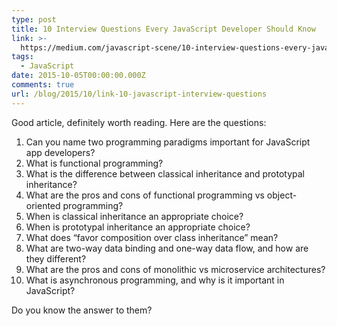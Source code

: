 ```yaml
---
type: post
title: 10 Interview Questions Every JavaScript Developer Should Know
link: >-
  https://medium.com/javascript-scene/10-interview-questions-every-javascript-developer-should-know-6fa6bdf5ad95
tags:
  - JavaScript
date: 2015-10-05T00:00:00.000Z
comments: true
url: /blog/2015/10/link-10-javascript-interview-questions
---
```

Good article, definitely worth reading. Here are the questions:

1. Can you name two programming paradigms important for JavaScript app developers?
1. What is functional programming?
1. What is the difference between classical inheritance and prototypal inheritance?
1. What are the pros and cons of functional programming vs object-oriented programming?
1. When is classical inheritance an appropriate choice?
1. When is prototypal inheritance an appropriate choice?
1. What does “favor composition over class inheritance” mean?
1. What are two-way data binding and one-way data flow, and how are they different?
1. What are the pros and cons of monolithic vs microservice architectures?
1. What is asynchronous programming, and why is it important in JavaScript?

Do you know the answer to them?
